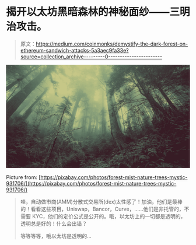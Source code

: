 # 揭开以太坊黑暗森林的神秘面纱——三明治攻击。

> 原文：<https://medium.com/coinmonks/demystify-the-dark-forest-on-ethereum-sandwich-attacks-5a3aec9fa33e?source=collection_archive---------0----------------------->

![](img/1226b4487e79a5bca44020815c35be11.png)

Picture from: [https://pixabay.com/photos/forest-mist-nature-trees-mystic-931706/](https://pixabay.com/photos/forest-mist-nature-trees-mystic-931706/)

> 哇，自动做市商(AMM)分散式交易所(dex)太性感了！加油，他们是最棒的！看看这些项目，Uniswap，Bancor，Curve，……他们是非托管的，不需要 KYC，他们的定价公式是公开的。哦，以太坊上的一切都是透明的，透明总是好的！什么会出错？
> 
> 等等等等，哦以太坊是透明的…
